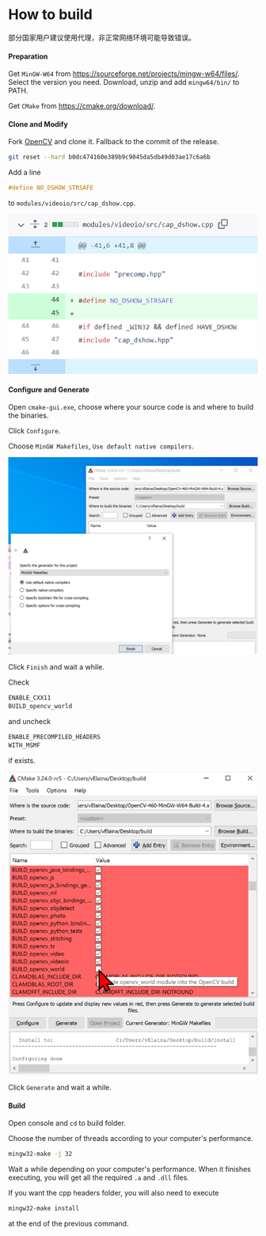 # How to build

部分国家用户建议使用代理，非正常网络环境可能导致错误。

#### Preparation

Get `MinGW-W64` from https://sourceforge.net/projects/mingw-w64/files/. 
Select the version you need. Download, unzip and add `mingw64/bin/` to PATH.

Get `CMake` from https://cmake.org/download/. 

#### Clone and Modify

Fork [OpenCV](https://github.com/opencv/opencv) and clone it. 
Fallback to the commit of the release.

```sh
git reset --hard b0dc474160e389b9c9045da5db49d03ae17c6a6b
```

Add a line

```cpp
#define NO_DSHOW_STRSAFE
```

to `modules/videoio/src/cap_dshow.cpp`.


![](1.png)

#### Configure and Generate

Open `cmake-gui.exe`, choose where your source code is and where to build the binaries.

Click `Configure`.

Choose `MinGW Makefiles`, `Use default native compilers`.

![](2.png)

Click `Finish` and wait a while.

Check

```sh
ENABLE_CXX11
BUILD_opencv_world
```

and uncheck

```sh
ENABLE_PRECOMPILED_HEADERS
WITH_MSMF
```

if exists.

![](3.png)

Click `Generate` and wait a while.

#### Build

Open console and `cd` to build folder.

Choose the number of threads according to your computer's performance.

```sh
mingw32-make -j 32
```

Wait a while depending on your computer's performance. 
When it finishes executing, you will get all the required `.a` and `.dll` files.

If you want the cpp headers folder, you will also need to execute

```sh
mingw32-make install
```

at the end of the previous command.
